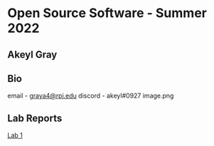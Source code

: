 # Open Source Software - Summer 2022
## Akeyl Gray

## Bio
email - graya4@rpi.edu
discord - akeyl#0927
image.png

## Lab Reports
[Lab 1](labs/lab-01/report.md)